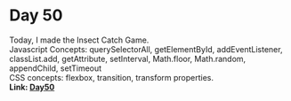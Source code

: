# Day 50

Today, I made the Insect Catch Game.<br>
Javascript Concepts: querySelectorAll, getElementById, addEventListener, classList.add, getAttribute, setInterval, Math.floor, Math.random, appendChild, setTimeout<br>
CSS concepts: flexbox, transition, transform properties.<br>
**Link: [Day50](https://rushigoswami.github.io/50-Days-of-Javascript/day50)**